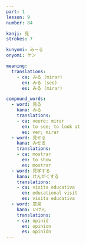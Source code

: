 ```yaml
---
part: 1
lesson: 9
number: 84

kanji: 見
strokes: 7

kunyomi: みーる
onyomi: ケン

meaning:
  translations:
    - ca: みる (mirar)
      en: みる (see)
      es: みる (mirar)

compound_words:
  - word: 見る
    kana: みる
    translations:
    - ca: veure; mirar
      en: to see; to look at
      es: ver; mirar
  - word: 見せる
    kana: みせる
    translations:
    - ca: mostrar
      en: to show
      es: mostrar
  - word: 見学する
    kana: けんがくする
    translations:
    - ca: visita educativa
      en: educational visit
      es: visita educativa
  - word: 意見
    kana: いけん
    translations:
    - ca: opinió
      en: opinion
      es: opinión
---
```

